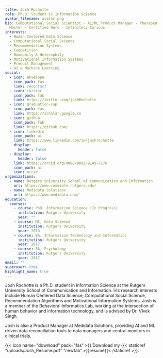 ```yaml
---
title: Josh Rochotte
role: Ph.D. Student in Information Science
avatar_filename: avatar.png
bio: Computational Social Scientist - AI/ML Product Manager - Therapeutic Game
  Master - Certified Nerd - Infinitely Curious
interests:
  - Human Centered Data Science
  - Computational Social Science
  - Recommendation Systems
  - Coopetition
  - Homophily & Heterophily
  - Motivational Information Systems
  - Product Management
  - AI & Machine Learning
social:
  - icon: envelope
    icon_pack: fas
    link: /#contact
  - icon: twitter
    icon_pack: fab
    link: https://twitter.com/joshRochotte
  - icon: graduation-cap
    icon_pack: fas
    link: https://scholar.google.co
  - icon: github
    icon_pack: fab
    link: https://github.com/
  - icon: linkedin
    icon_pack: ai
    link: https://www.linkedin.com/in/joshrochotte
    display:
      header: false
  - display:
      header: false
    link: https://orcid.org/0000-0002-9149-7176
    icon_pack: ai
    icon: orcid
organizations:
  - name: Rutgers University School of Communication and Information
    url: https://www.comminfo.rutgers.edu/
  - name: Medidata Solutions
    url: https://www.medidata.com/
education:
  courses:
    - course: PhD, Information Science (In Progress)
      institution: Rutgers University
      year: ""
    - course: MI, Data Science
      institution: Rutgers University
      year: 2018
    - course: BA, Information Technology and Informatics
      institution: Rutgers University
      year: 2017
    - course: BA, Psychology
      institution: Rutgers University
      year: 2017
email: ""
superuser: true
highlight_name: true
---
```

Josh Rochotte is a Ph.D. student in Information Science at the Rutgers University School of Communication and Information. His research interests include Human Centered Data Science, Computational Social Science, Recommendation Algorithms and Motivational Information Systems. Josh is a member of the  Behavioral Informatics Lab, working at the intersection of human behavior and information technology, and is advised by Dr. Vivek Singh.

Josh is also a Product Manager at Medidata Solutions, providing AI and ML driven data reconciliation tools to data managers and central monitors in clinical trials.

{{< icon name="download" pack="fas" >}} Download my {{< staticref "uploads/Josh_Resume.pdf" "newtab" >}}resumé{{< /staticref >}}.
